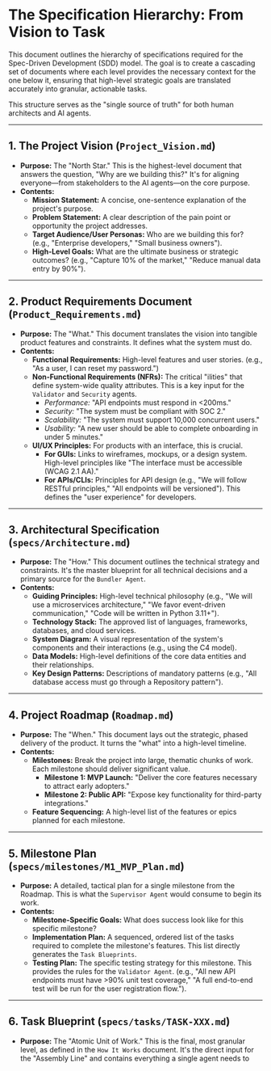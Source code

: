 # The Specification Hierarchy: From Vision to Task

This document outlines the hierarchy of specifications required for the Spec-Driven Development (SDD) model. The goal is to create a cascading set of documents where each level provides the necessary context for the one below it, ensuring that high-level strategic goals are translated accurately into granular, actionable tasks.

This structure serves as the "single source of truth" for both human architects and AI agents.

---

## 1. The Project Vision (`Project_Vision.md`)

* **Purpose:** The "North Star." This is the highest-level document that answers the question, "Why are we building this?" It's for aligning everyone—from stakeholders to the AI agents—on the core purpose.
* **Contents:**
  * **Mission Statement:** A concise, one-sentence explanation of the project's purpose.
  * **Problem Statement:** A clear description of the pain point or opportunity the project addresses.
  * **Target Audience/User Personas:** Who are we building this for? (e.g., "Enterprise developers," "Small business owners").
  * **High-Level Goals:** What are the ultimate business or strategic outcomes? (e.g., "Capture 10% of the market," "Reduce manual data entry by 90%").

---

## 2. Product Requirements Document (`Product_Requirements.md`)

* **Purpose:** The "What." This document translates the vision into tangible product features and constraints. It defines what the system must do.
* **Contents:**
  * **Functional Requirements:** High-level features and user stories. (e.g., "As a user, I can reset my password.")
  * **Non-Functional Requirements (NFRs):** The critical "ilities" that define system-wide quality attributes. This is a key input for the `Validator` and `Security` agents.
    * *Performance:* "API endpoints must respond in <200ms."
    * *Security:* "The system must be compliant with SOC 2."
    * *Scalability:* "The system must support 10,000 concurrent users."
    * *Usability:* "A new user should be able to complete onboarding in under 5 minutes."
  * **UI/UX Principles:** For products with an interface, this is crucial.
    * **For GUIs:** Links to wireframes, mockups, or a design system. High-level principles like "The interface must be accessible (WCAG 2.1 AA)."
    * **For APIs/CLIs:** Principles for API design (e.g., "We will follow RESTful principles," "All endpoints will be versioned"). This defines the "user experience" for developers.

---

## 3. Architectural Specification (`specs/Architecture.md`)

* **Purpose:** The "How." This document outlines the technical strategy and constraints. It's the master blueprint for all technical decisions and a primary source for the `Bundler Agent`.
* **Contents:**
  * **Guiding Principles:** High-level technical philosophy (e.g., "We will use a microservices architecture," "We favor event-driven communication," "Code will be written in Python 3.11+").
  * **Technology Stack:** The approved list of languages, frameworks, databases, and cloud services.
  * **System Diagram:** A visual representation of the system's components and their interactions (e.g., using the C4 model).
  * **Data Models:** High-level definitions of the core data entities and their relationships.
  * **Key Design Patterns:** Descriptions of mandatory patterns (e.g., "All database access must go through a Repository pattern").

---

## 4. Project Roadmap (`Roadmap.md`)

* **Purpose:** The "When." This document lays out the strategic, phased delivery of the product. It turns the "what" into a high-level timeline.
* **Contents:**
  * **Milestones:** Break the project into large, thematic chunks of work. Each milestone should deliver significant value.
    * **Milestone 1: MVP Launch:** "Deliver the core features necessary to attract early adopters."
    * **Milestone 2: Public API:** "Expose key functionality for third-party integrations."
  * **Feature Sequencing:** A high-level list of the features or epics planned for each milestone.

---

## 5. Milestone Plan (`specs/milestones/M1_MVP_Plan.md`)

* **Purpose:** A detailed, tactical plan for a single milestone from the Roadmap. This is what the `Supervisor Agent` would consume to begin its work.
* **Contents:**
  * **Milestone-Specific Goals:** What does success look like for this specific milestone?
  * **Implementation Plan:** A sequenced, ordered list of the tasks required to complete the milestone's features. This list directly generates the `Task Blueprints`.
  * **Testing Plan:** The specific testing strategy for this milestone. This provides the rules for the `Validator Agent`. (e.g., "All new API endpoints must have >90% unit test coverage," "A full end-to-end test will be run for the user registration flow.").

---

## 6. Task Blueprint (`specs/tasks/TASK-XXX.md`)

* **Purpose:** The "Atomic Unit of Work." This is the final, most granular level, as defined in the `How It Works` document. It's the direct input for the "Assembly Line" and contains everything a single agent needs to
